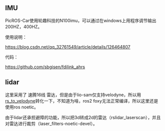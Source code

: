 
## IMU
PicROS-Car使用轮趣科技的N100imu，可以通过在windows上用程序调节输出200HZ，400HZ。

使用说明：

https://blog.csdn.net/qq_32761549/article/details/126464807

代码：

https://github.com/sbgisen/fdilink_ahrs



## lidar

这里采用了 速腾16线 雷达，但是由于lio-sam仅支持velodyne，所以用[rs_to_velodyne](https://github.com/HViktorTsoi/rs_to_velodyne/)转化一下，不知道为啥，ros2 foxy无法正常编译，所以这里还是使用ros noetic。

由于lidar还承担避障的功能，所以把3d转成2d的雷达（rslidar_laserscan），并且对雷达进行裁剪（laser_filters-noetic-devel）。